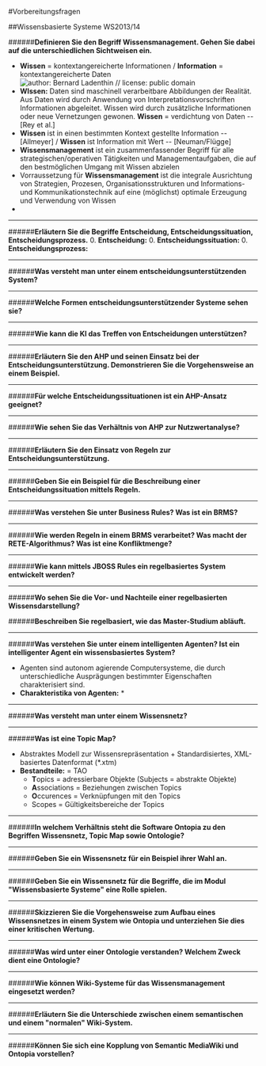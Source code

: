 #Vorbereitungsfragen

##Wissensbasierte Systeme WS2013/14

######**Definieren Sie den Begriff Wissensmanagement. Gehen Sie dabei auf die unterschiedlichen Sichtweisen ein.**
* **Wissen** = kontextangereicherte Informationen / **Information** = kontextangereicherte Daten <br /> ![author: Bernard Ladenthin // license: public domain](https://raw.github.com/xladde/hsw/master/wbs/img/wisspyramide.png)
* **WIssen:** Daten sind maschinell verarbeitbare Abbildungen der Realität. Aus Daten wird durch Anwendung von Interpretationsvorschriften Informationen abgeleitet. Wissen wird durch zusätzliche Informationen oder neue Vernetzungen gewonen. **Wissen** = verdichtung von Daten -- [Rey et al.]
* **Wissen** ist in einen bestimmten Kontext gestellte Information -- [Allmeyer] / **Wissen** ist Information mit Wert -- [Neuman/Flügge]
* **Wissensmanagement** ist ein zusammenfassender Begriff für alle strategischen/operativen Tätigkeiten und Managementaufgaben, die auf den bestmöglichen Umgang mit Wissen abzielen
* Vorraussetzung für **Wissensmanagement** ist die integrale Ausrichtung von Strategien, Prozesen, Organisationsstrukturen und Informations- und Kommunikationstechnik auf eine (möglichst) optimale Erzeugung und Verwendung von Wissen
* 
- - -
######**Erläutern Sie die Begriffe Entscheidung, Entscheidungssituation, Entscheidungsprozess.**
0. **Entscheidung:**
0. **Entscheidungssituation:**
0.	**Entscheidungsprozess:**

- - -
######**Was versteht man unter einem entscheidungsunterstützenden System?**


- - -
######**Welche Formen entscheidungsunterstützender Systeme sehen sie?**


- - -
######**Wie kann die KI das Treffen von Entscheidungen unterstützen?**


- - -
######**Erläutern Sie den AHP und seinen Einsatz bei der Entscheidungsunterstützung. Demonstrieren Sie die Vorgehensweise an einem Beispiel.**


- - -
######**Für welche Entscheidungssituationen ist ein AHP-Ansatz geeignet?**


- - -
######**Wie sehen Sie das Verhältnis von AHP zur Nutzwertanalyse?**


- - -
######**Erläutern Sie den Einsatz von Regeln zur Entscheidungsunterstützung.**


- - -
######**Geben Sie ein Beispiel für die Beschreibung einer Entscheidungssituation mittels Regeln.**


- - -
######**Was verstehen Sie unter Business Rules? Was ist ein BRMS?**


- - -
######**Wie werden Regeln in einem BRMS verarbeitet? Was macht der RETE-Algorithmus? Was ist eine Konfliktmenge?**


- - -
######**Wie kann mittels JBOSS Rules ein regelbasiertes System entwickelt werden?**


- - -
######**Wo sehen Sie die Vor- und Nachteile einer regelbasierten Wissensdarstellung?**


######**Beschreiben Sie regelbasiert, wie das Master-Studium abläuft.**

- - -

######**Was verstehen Sie unter einem intelligenten Agenten? Ist ein intelligenter Agent ein wissensbasiertes System?**
* Agenten sind autonom agierende Computersysteme, die durch unterschiedliche Ausprägungen bestimmter Eigenschaften charakterisiert sind. 
* **Charakteristika von Agenten:**
	* 


- - -
######**Was versteht man unter einem Wissensnetz?**


- - -
######**Was ist eine Topic Map?**
* Abstraktes Modell zur Wissensrepräsentation + Standardisiertes, XML-basiertes Datenformat (*.xtm)
* **Bestandteile:** = TAO
	* **T**opics = adressierbare Objekte (Subjects = abstrakte Objekte)
	* **A**ssociations = Beziehungen zwischen Topics
	* **O**ccurences = Verknüpfungen mit den Topics
	* Scopes = Gültigkeitsbereiche der Topics 

- - -
######**In welchem Verhältnis steht die Software Ontopia zu den Begriffen Wissensnetz, Topic Map sowie Ontologie?**


- - -
######**Geben Sie ein Wissensnetz für ein Beispiel ihrer Wahl an.**


- - -
######**Geben Sie ein Wissensnetz für die Begriffe, die im Modul "Wissensbasierte Systeme" eine Rolle spielen.**


- - -
######**Skizzieren Sie die Vorgehensweise zum Aufbau eines Wissensnetzes in einem System wie Ontopia und unterziehen Sie dies einer kritischen Wertung.**


- - -
######**Was wird unter einer Ontologie verstanden? Welchem Zweck dient eine Ontologie?**


- - -
######**Wie können Wiki-Systeme für das Wissensmanagement eingesetzt werden?**


- - -
######**Erläutern Sie die Unterschiede zwischen einem semantischen und einem "normalen" Wiki-System.**


- - -
######**Können Sie sich eine Kopplung von Semantic MediaWiki und Ontopia vorstellen?**
